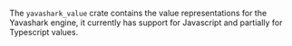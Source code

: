 The `yavashark_value` crate contains the value representations for the Yavashark engine, it currently has support for Javascript and partially for Typescript values.
